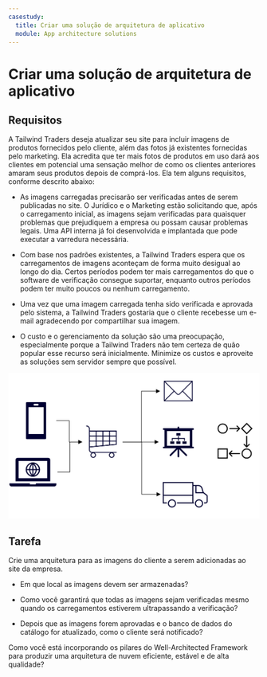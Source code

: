 ```yaml
---
casestudy:
  title: Criar uma solução de arquitetura de aplicativo
  module: App architecture solutions
---
```

# Criar uma solução de arquitetura de aplicativo

## Requisitos

A Tailwind Traders deseja atualizar seu site para incluir imagens de produtos fornecidos pelo cliente, além das fotos já existentes fornecidas pelo marketing. Ela acredita que ter mais fotos de produtos em uso dará aos clientes em potencial uma sensação melhor de como os clientes anteriores amaram seus produtos depois de comprá-los. Ela tem alguns requisitos, conforme descrito abaixo:

* As imagens carregadas precisarão ser verificadas antes de serem publicadas no site. O Jurídico e o Marketing estão solicitando que, após o carregamento inicial, as imagens sejam verificadas para quaisquer problemas que prejudiquem a empresa ou possam causar problemas legais. Uma API interna já foi desenvolvida e implantada que pode executar a varredura necessária. 

* Com base nos padrões existentes, a Tailwind Traders espera que os carregamentos de imagens aconteçam de forma muito desigual ao longo do dia. Certos períodos podem ter mais carregamentos do que o software de verificação consegue suportar, enquanto outros períodos podem ter muito poucos ou nenhum carregamento.

* Uma vez que uma imagem carregada tenha sido verificada e aprovada pelo sistema, a Tailwind Traders gostaria que o cliente recebesse um e-mail agradecendo por compartilhar sua imagem.

* O custo e o gerenciamento da solução são uma preocupação, especialmente porque a Tailwind Traders não tem certeza de quão popular esse recurso será inicialmente. Minimize os custos e aproveite as soluções sem servidor sempre que possível.

 

![Arquitetura do aplicativo](media/Apparchitecture.png)

 

## Tarefa

Crie uma arquitetura para as imagens do cliente a serem adicionadas ao site da empresa. 

* Em que local as imagens devem ser armazenadas?

* Como você garantirá que todas as imagens sejam verificadas mesmo quando os carregamentos estiverem ultrapassando a verificação?

* Depois que as imagens forem aprovadas e o banco de dados do catálogo for atualizado, como o cliente será notificado? 

Como você está incorporando os pilares do Well-Architected Framework para produzir uma arquitetura de nuvem eficiente, estável e de alta qualidade?

 
